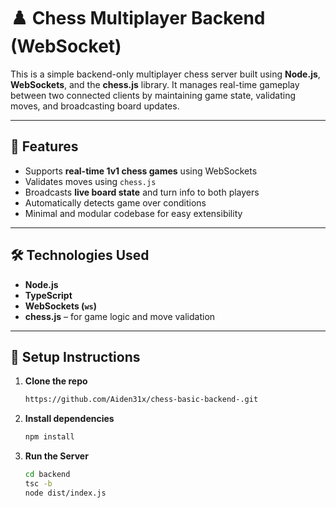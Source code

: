 # ♟️ Chess Multiplayer Backend (WebSocket)

This is a simple backend-only multiplayer chess server built using **Node.js**, **WebSockets**, and the **chess.js** library. It manages real-time gameplay between two connected clients by maintaining game state, validating moves, and broadcasting board updates.

---

## 🚀 Features

- Supports **real-time 1v1 chess games** using WebSockets  
- Validates moves using `chess.js`  
- Broadcasts **live board state** and turn info to both players  
- Automatically detects game over conditions  
- Minimal and modular codebase for easy extensibility  

---

## 🛠️ Technologies Used

- **Node.js**  
- **TypeScript**  
- **WebSockets (`ws`)**  
- **chess.js** – for game logic and move validation  

---

## 🔧 Setup Instructions

1. **Clone the repo**
   ```bash
   https://github.com/Aiden31x/chess-basic-backend-.git

2. **Install dependencies**
   ```bash
   npm install

3. **Run the Server**
   ```bash
   cd backend
   tsc -b
   node dist/index.js
